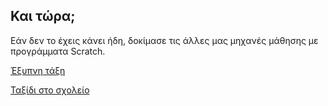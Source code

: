 ## Και τώρα;

Εάν δεν το έχεις κάνει ήδη, δοκίμασε τις άλλες μας μηχανές μάθησης με προγράμματα Scratch.

[Έξυπνη τάξη](https://projects.raspberrypi.org/en/projects/smart-classroom)

[Ταξίδι στο σχολείο](https://projects.raspberrypi.org/en/projects/journey-to-school)